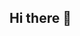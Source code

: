 ## Hi there 👋

<!--
**davidshamis/davidshamis** is a ✨ _special_ ✨ repository because its `README.md` (this file) appears on your GitHub profile.

Here are some ideas to get you started:

- 🔭 I’m currently working on some car related things
- 🌱 I’m currently learning networks and architecture 
-    I'm currently training for a bike race
-->
